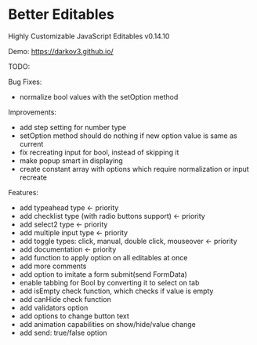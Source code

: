 # Better Editables
Highly Customizable JavaScript Editables v0.14.10

Demo:
https://darkov3.github.io/


TODO:

Bug Fixes:
- normalize bool values with the setOption method

Improvements:
- add step setting for number type
- setOption method should do nothing if new option value is same as current
- fix recreating input for bool, instead of skipping it
- make popup smart in displaying
- create constant array with options which require normalization or input recreate

Features:
- add typeahead type <- priority
- add checklist type (with radio buttons support) <- priority
- add select2 type <- priority
- add multiple input type <- priority
- add toggle types: click, manual, double click, mouseover <- priority
- add documentation <- priority
- add function to apply option on all editables at once
- add more comments
- add option to imitate a form submit(send FormData)
- enable tabbing for Bool by converting it to select on tab
- add isEmpty check function, which checks if value is empty
- add canHide check function
- add validators option
- add options to change button text
- add animation capabilities on show/hide/value change
- add send: true/false option
